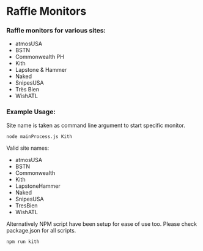 # Raffle Monitors

### Raffle monitors for various sites:

- atmosUSA
- BSTN
- Commonwealth PH
- Kith
- Lapstone & Hammer
- Naked
- SnipesUSA
- Très Bien
- WishATL

### Example Usage:

Site name is taken as command line argument to start specific monitor.

```
node mainProcess.js Kith
```

Valid site names:

- atmosUSA
- BSTN
- Commonwealth
- Kith
- LapstoneHammer
- Naked
- SnipesUSA
- TresBien
- WishATL

Alternatively NPM script have been setup for ease of use too. Please check package.json for all scripts.

```
npm run kith
```
